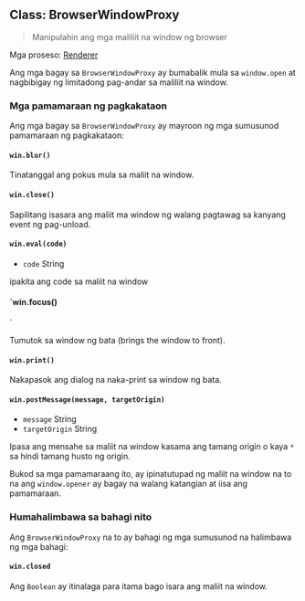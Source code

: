 ## Class: BrowserWindowProxy

> Manipulahin ang mga maliliit na window ng browser

Mga proseso: [Renderer](../glossary.md#renderer-process)

Ang mga bagay sa `BrowserWindowProxy` ay bumabalik mula sa `window.open` at nagbibigay ng limitadong pag-andar sa maliliit na window.

### Mga pamamaraan ng pagkakataon

Ang mga bagay sa `BrowserWindowProxy` ay mayroon ng mga sumusunod pamamaraan ng pagkakataon:

#### `win.blur()`

Tinatanggal ang pokus mula sa maliit na window.

#### `win.close()`

Sapilitang isasara ang maliit ma window ng walang pagtawag sa kanyang event ng pag-unload.

#### `win.eval(code)`

* `code` String

ipakita ang code sa maliit na window

#### `win.focus()
 `

Tumutok sa window ng bata (brings the window to front).

#### `win.print()`

Nakapasok ang dialog na naka-print sa window ng bata.

#### `win.postMessage(message, targetOrigin)`

* `message` String
* `targetOrigin` String

Ipasa ang mensahe sa maliit na window kasama ang tamang origin o kaya `*` sa hindi tamang husto ng origin.

Bukod sa mga pamamaraang ito, ay ipinatutupad ng maliit na window na to na ang `window.opener` ay bagay na walang katangian at iisa ang pamamaraan.

### Humahalimbawa sa bahagi nito

Ang `BrowserWindowProxy` na to ay bahagi ng mga sumusunod na halimbawa ng mga bahagi:

#### `win.closed`

Ang `Boolean` ay itinalaga para itama bago isara ang maliit na window.